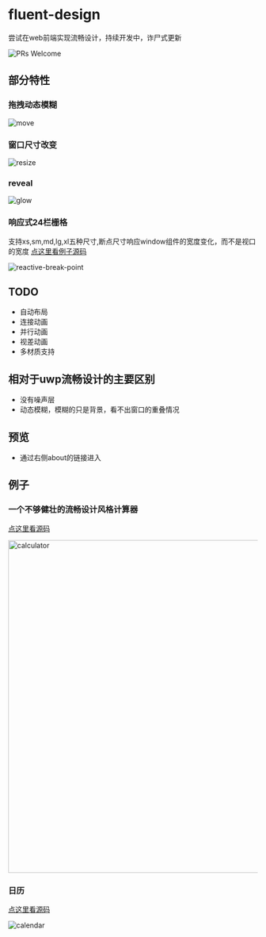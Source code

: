 # fluent-design
尝试在web前端实现流畅设计，持续开发中，诈尸式更新

![PRs Welcome](https://img.shields.io/badge/PRs-welcome-brightgreen.svg)
## 部分特性

### 拖拽动态模糊

![move](https://user-images.githubusercontent.com/25872019/101237740-31d84f80-3716-11eb-9ed1-e53b871bc753.gif)

### 窗口尺寸改变

![resize](https://user-images.githubusercontent.com/25872019/101237794-8380da00-3716-11eb-9882-b96474209a1d.gif)

### reveal

![glow](https://user-images.githubusercontent.com/25872019/101237805-a612f300-3716-11eb-8c8c-6405e2a8a0db.gif)

### 响应式24栏栅格

支持xs,sm,md,lg,xl五种尺寸,断点尺寸响应window组件的宽度变化，而不是视口的宽度
[点这里看例子源码](./src/example/reactive-layout.vue)

![reactive-break-point](https://user-images.githubusercontent.com/25872019/101237821-c9d63900-3716-11eb-9ece-e8c2ebf2d996.gif)

## TODO
* 自动布局
* 连接动画
* 并行动画
* 视差动画
* 多材质支持
## 相对于uwp流畅设计的主要区别
* 没有噪声层
* 动态模糊，模糊的只是背景，看不出窗口的重叠情况
## 预览
* 通过右侧about的链接进入
## 例子
### 一个不够健壮的流畅设计风格计算器
[点这里看源码](./src/example/calculator.vue)

<img width="671" alt="calculator" src="https://user-images.githubusercontent.com/25872019/101237842-e2deea00-3716-11eb-84a8-c5037956feea.png">

### 日历
[点这里看源码](./src/example/calendar.vue)

![calendar](https://user-images.githubusercontent.com/25872019/101237858-f7bb7d80-3716-11eb-992d-e7ef829bc706.png)
